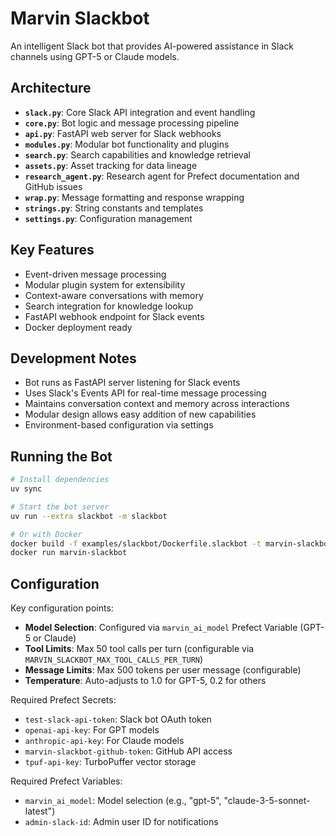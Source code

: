 # Marvin Slackbot

An intelligent Slack bot that provides AI-powered assistance in Slack channels using GPT-5 or Claude models.

## Architecture

- **`slack.py`**: Core Slack API integration and event handling
- **`core.py`**: Bot logic and message processing pipeline  
- **`api.py`**: FastAPI web server for Slack webhooks
- **`modules.py`**: Modular bot functionality and plugins
- **`search.py`**: Search capabilities and knowledge retrieval
- **`assets.py`**: Asset tracking for data lineage
- **`research_agent.py`**: Research agent for Prefect documentation and GitHub issues
- **`wrap.py`**: Message formatting and response wrapping
- **`strings.py`**: String constants and templates
- **`settings.py`**: Configuration management

## Key Features

- Event-driven message processing
- Modular plugin system for extensibility
- Context-aware conversations with memory
- Search integration for knowledge lookup
- FastAPI webhook endpoint for Slack events
- Docker deployment ready

## Development Notes

- Bot runs as FastAPI server listening for Slack events
- Uses Slack's Events API for real-time message processing
- Maintains conversation context and memory across interactions
- Modular design allows easy addition of new capabilities
- Environment-based configuration via settings

## Running the Bot

```bash
# Install dependencies
uv sync

# Start the bot server
uv run --extra slackbot -m slackbot

# Or with Docker
docker build -f examples/slackbot/Dockerfile.slackbot -t marvin-slackbot .
docker run marvin-slackbot
```

## Configuration

Key configuration points:
- **Model Selection**: Configured via `marvin_ai_model` Prefect Variable (GPT-5 or Claude)
- **Tool Limits**: Max 50 tool calls per turn (configurable via `MARVIN_SLACKBOT_MAX_TOOL_CALLS_PER_TURN`)
- **Message Limits**: Max 500 tokens per user message (configurable)
- **Temperature**: Auto-adjusts to 1.0 for GPT-5, 0.2 for others

Required Prefect Secrets:
- `test-slack-api-token`: Slack bot OAuth token
- `openai-api-key`: For GPT models
- `anthropic-api-key`: For Claude models
- `marvin-slackbot-github-token`: GitHub API access
- `tpuf-api-key`: TurboPuffer vector storage

Required Prefect Variables:
- `marvin_ai_model`: Model selection (e.g., "gpt-5", "claude-3-5-sonnet-latest")
- `admin-slack-id`: Admin user ID for notifications 